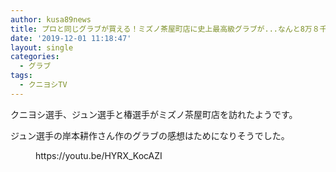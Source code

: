 ```yaml
---
author: kusa89news
title: プロと同じグラブが買える！ミズノ茶屋町店に史上最高級グラブが...なんと8万８千円
date: '2019-12-01 11:18:47'
layout: single
categories:
  - グラブ
tags:
  - クニヨシTV
---
```


クニヨシ選手、ジュン選手と椿選手がミズノ茶屋町店を訪れたようです。

ジュン選手の岸本耕作さん作のグラブの感想はためになりそうでした。

<figure class="wp-block-embed-youtube wp-block-embed is-type-video is-provider-youtube wp-embed-aspect-16-9 wp-has-aspect-ratio">

<div class="wp-block-embed__wrapper">https://youtu.be/HYRX_KocAZI</div>

</figure>